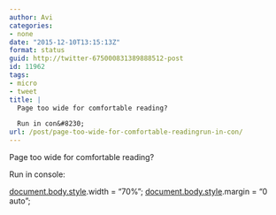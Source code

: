 ```yaml
---
author: Avi
categories:
- none
date: "2015-12-10T13:15:13Z"
format: status
guid: http://twitter-675000831389888512-post
id: 11962
tags:
- micro
- tweet
title: |
  Page too wide for comfortable reading?

  Run in con&#8230;
url: /post/page-too-wide-for-comfortable-readingrun-in-con/
---
```

Page too wide for comfortable reading?

Run in console:

[document.body.style](http://document.body.style).width = &#8220;70%&#8221;; [document.body.style](http://document.body.style).margin = &#8220;0 auto&#8221;;